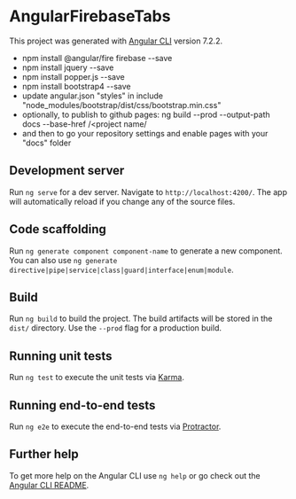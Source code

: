 # AngularFirebaseTabs

This project was generated with [Angular CLI](https://github.com/angular/angular-cli) version 7.2.2.

* npm install @angular/fire firebase --save
* npm install jquery --save
* npm install popper.js --save
* npm install bootstrap4 --save
* update angular.json "styles" in include "node_modules/bootstrap/dist/css/bootstrap.min.css"
* optionally, to publish to github pages: ng build --prod --output-path docs --base-href /<project name/
* and then to go your repository settings and enable pages with your "docs" folder

## Development server

Run `ng serve` for a dev server. Navigate to `http://localhost:4200/`. The app will automatically reload if you change any of the source files.

## Code scaffolding

Run `ng generate component component-name` to generate a new component. You can also use `ng generate directive|pipe|service|class|guard|interface|enum|module`.

## Build

Run `ng build` to build the project. The build artifacts will be stored in the `dist/` directory. Use the `--prod` flag for a production build.

## Running unit tests

Run `ng test` to execute the unit tests via [Karma](https://karma-runner.github.io).

## Running end-to-end tests

Run `ng e2e` to execute the end-to-end tests via [Protractor](http://www.protractortest.org/).

## Further help

To get more help on the Angular CLI use `ng help` or go check out the [Angular CLI README](https://github.com/angular/angular-cli/blob/master/README.md).
